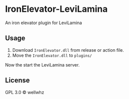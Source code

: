 # IronElevator-LeviLamina

An iron elevator plugin for LeviLamina

## Usage

1. Download `IronElevator.dll` from release or action file.
1. Move the `IronElevator.dll` to `plugins/`

Now the start the LeviLamina server.

## License

GPL 3.0 © wellwhz
